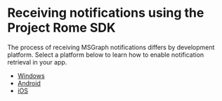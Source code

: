# Receiving notifications using the Project Rome SDK

The process of receiving MSGraph notifications differs by development platform. Select a platform below to learn how to enable notification retrieval in your app.

* [Windows](windows/index.md)
* [Android](android/index.md)
* [iOS](ios/index.md)